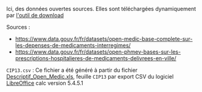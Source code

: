 Ici, des données ouvertes sources. Elles sont téléchargées dynamiquement par [l'outil de download](../tools/download.js)

Sources : 
- https://www.data.gouv.fr/fr/datasets/open-medic-base-complete-sur-les-depenses-de-medicaments-interregimes/
- https://www.data.gouv.fr/fr/datasets/open-phmev-bases-sur-les-prescriptions-hospitalieres-de-medicaments-delivrees-en-ville/

`CIP13.csv` : 
Ce fichier a été généré à partir du fichier [Descriptif_Open_Medic.xls](https://www.data.gouv.fr/fr/datasets/open-medic-base-complete-sur-les-depenses-de-medicaments-interregimes/), feuille `CIP13` par export CSV du logiciel [LibreOffice](https://fr.libreoffice.org/) calc version 5.4.5.1